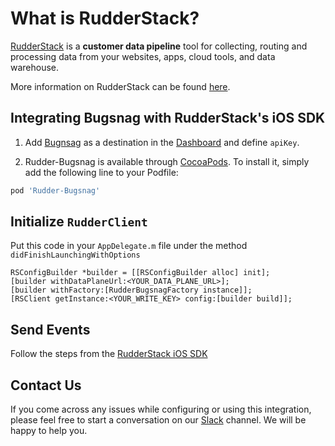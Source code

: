 # What is RudderStack?

[RudderStack](https://rudderstack.com/) is a **customer data pipeline** tool for collecting, routing and processing data from your websites, apps, cloud tools, and data warehouse.

More information on RudderStack can be found [here](https://github.com/rudderlabs/rudder-server).

## Integrating Bugsnag with RudderStack's iOS SDK

1. Add [Bugnsag](https://www.bugsnag.com/) as a destination in the [Dashboard](https://app.rudderstack.com/) and define `apiKey`.

3. Rudder-Bugsnag is available through [CocoaPods](https://cocoapods.org). To install it, simply add the following line to your Podfile:

```ruby
pod 'Rudder-Bugsnag'
```

## Initialize ```RudderClient```

Put this code in your ```AppDelegate.m``` file under the method ```didFinishLaunchingWithOptions```

```
RSConfigBuilder *builder = [[RSConfigBuilder alloc] init];
[builder withDataPlaneUrl:<YOUR_DATA_PLANE_URL>];
[builder withFactory:[RudderBugsnagFactory instance]];
[RSClient getInstance:<YOUR_WRITE_KEY> config:[builder build]];
```

## Send Events

Follow the steps from the [RudderStack iOS SDK](https://github.com/rudderlabs/rudder-sdk-ios)

## Contact Us

If you come across any issues while configuring or using this integration, please feel free to start a conversation on our [Slack](https://resources.rudderstack.com/join-rudderstack-slack) channel. We will be happy to help you.
